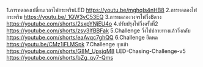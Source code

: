 1.การทดลองเปลี่ยนเวลาไฟกระพริบLED
https://youtu.be/mghqIs4nHB8
2.การทดลองไฟกระพริบ
https://youtu.be/_1QW3yC53EQ
3.การทดลองวงจรไฟวิ่ง8ดวง
https://youtube.com/shorts/2sxpYNjEU4o
4.ปรับปรุงไฟวิ่งครั้งที่2
https://youtube.com/shorts/zsv3IfBBFak
5.Challenge วิ่งไปปลายทางแล้ววิ่งกลับ
https://youtube.com/shorts/eaAvqc7ghQQ
6.Challenge ยืดหด
https://youtu.be/CMz1iFLMSpk
7.Challenge ยุบเข้า
https://youtube.com/shorts/G8M_UpsjqM8
LED-Chasing-Challenge-v5
https://youtube.com/shorts/bZg_qy7-Qms